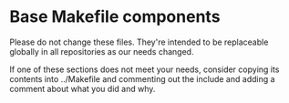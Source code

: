 # Base Makefile components

Please do not change these files. They're intended to be replaceable globally in all repositories as our needs changed.

If one of these sections does not meet your needs, consider copying its contents into ../Makefile and commenting out the include and adding a comment about what you did and why.
